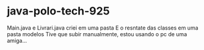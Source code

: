 # java-polo-tech-925
Main.java e Livrari.java criei em uma pasta
E o resntate das classes em uma pasta modelos
Tive que subir manualmente, estou usando o pc de uma amiga...
